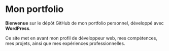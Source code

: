 # Mon portfolio

**Bienvenue** sur le dépôt GitHub de mon portfolio personnel, développé avec **WordPress**.

Ce site met en avant mon profil de développeur web, mes compétences, mes projets, ainsi que mes expériences professionnelles.
